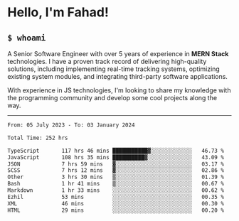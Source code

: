 <h1>Hello, I'm Fahad!</h1>

<h2><code>$ whoami</code></h2>

A Senior Software Engineer with over 5 years of experience in **MERN Stack** technologies. I have a proven track record of delivering high-quality solutions, including implementing real-time tracking systems, optimizing existing system modules, and integrating third-party software applications.

With experience in JS technologies, I'm looking to share my knowledge with the programming community and develop some cool projects along the way.

---

<!--START_SECTION:waka-->

```txt
From: 05 July 2023 - To: 03 January 2024

Total Time: 252 hrs

TypeScript       117 hrs 46 mins ███████████▓░░░░░░░░░░░░░   46.73 %
JavaScript       108 hrs 35 mins ██████████▓░░░░░░░░░░░░░░   43.09 %
JSON             7 hrs 59 mins   ▓░░░░░░░░░░░░░░░░░░░░░░░░   03.17 %
SCSS             7 hrs 12 mins   ▓░░░░░░░░░░░░░░░░░░░░░░░░   02.86 %
Other            3 hrs 30 mins   ▒░░░░░░░░░░░░░░░░░░░░░░░░   01.39 %
Bash             1 hr 41 mins    ▒░░░░░░░░░░░░░░░░░░░░░░░░   00.67 %
Markdown         1 hr 33 mins    ░░░░░░░░░░░░░░░░░░░░░░░░░   00.62 %
Ezhil            53 mins         ░░░░░░░░░░░░░░░░░░░░░░░░░   00.35 %
XML              46 mins         ░░░░░░░░░░░░░░░░░░░░░░░░░   00.30 %
HTML             29 mins         ░░░░░░░░░░░░░░░░░░░░░░░░░   00.20 %
```

<!--END_SECTION:waka-->

<!--
**heyFahad/heyFahad** is a ✨ _special_ ✨ repository because its `README.md` (this file) appears on your GitHub profile.

Here are some ideas to get you started:

- 🔭 I’m currently working on ...
- 🌱 I’m currently learning ...
- 👯 I’m looking to collaborate on ...
- 🤔 I’m looking for help with ...
- 💬 Ask me about ...
- 📫 How to reach me: ...
- 😄 Pronouns: ...
- ⚡ Fun fact: ...
-->
